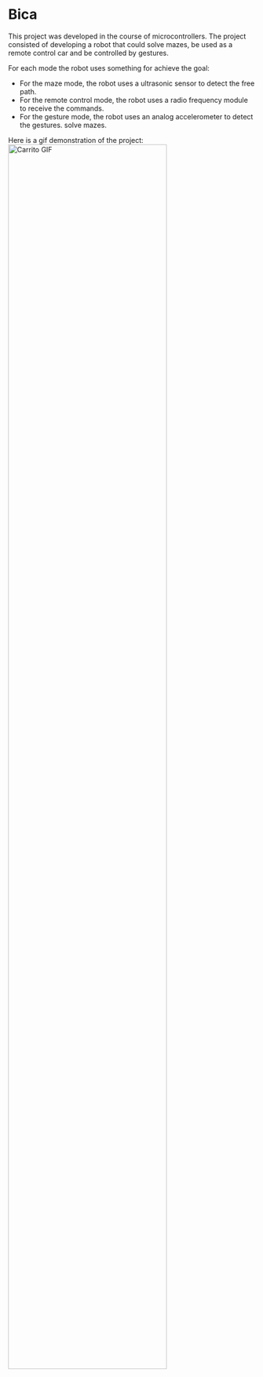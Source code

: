 <link rel="stylesheet" href="css/markdown.css">

# Bica

This project was developed in the course of microcontrollers. The project consisted of developing a robot that could solve mazes, be used as a remote control car and be controlled by gestures.

For each mode the robot uses something for achieve the goal:
- For the maze mode, the robot uses a ultrasonic sensor to detect the free path.
- For the remote control mode, the robot uses a radio frequency module to receive the commands.
- For the gesture mode, the robot uses an analog accelerometer to detect the gestures.
solve mazes.

Here is a gif demonstration of the project:
<img src="content/file1/pictures/animation.gif" alt="Carrito GIF" width="80%">